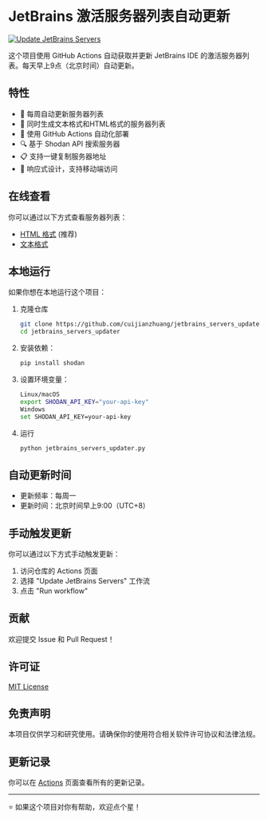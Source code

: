 # JetBrains 激活服务器列表自动更新

[![Update JetBrains Servers](https://github.com/cuijianzhuang/jetbrains_servers_updater/actions/workflows/update-servers.yml/badge.svg)](https://github.com/cuijianzhuang/jetbrains_servers_updater/actions/workflows/update-servers.yml)

这个项目使用 GitHub Actions 自动获取并更新 JetBrains IDE 的激活服务器列表。每天早上9点（北京时间）自动更新。

## 特性

- 🔄 每周自动更新服务器列表
- 📝 同时生成文本格式和HTML格式的服务器列表
- 🤖 使用 GitHub Actions 自动化部署
- 🔍 基于 Shodan API 搜索服务器
- 📋 支持一键复制服务器地址
- 📱 响应式设计，支持移动端访问

## 在线查看

你可以通过以下方式查看服务器列表：

- [HTML 格式](https://cuijianzhuang.github.io/jetbrains_servers_updater/) (推荐)
- [文本格式](jetbrains_servers.txt)

## 本地运行

如果你想在本地运行这个项目：

1. 克隆仓库
   ```bash
   git clone https://github.com/cuijianzhuang/jetbrains_servers_updater.git
   cd jetbrains_servers_updater


2. 安装依赖：
   ```bash
   pip install shodan
   

3. 设置环境变量：
   ```bash
   Linux/macOS
   export SHODAN_API_KEY="your-api-key"
   Windows
   set SHODAN_API_KEY=your-api-key

4. 运行
   ```bash
   python jetbrains_servers_updater.py
   
## 自动更新时间

- 更新频率：每周一
- 更新时间：北京时间早上9:00（UTC+8）

## 手动触发更新

你可以通过以下方式手动触发更新：

1. 访问仓库的 Actions 页面
2. 选择 "Update JetBrains Servers" 工作流
3. 点击 "Run workflow"

## 贡献

欢迎提交 Issue 和 Pull Request！

## 许可证

[MIT License](LICENSE)

## 免责声明

本项目仅供学习和研究使用。请确保你的使用符合相关软件许可协议和法律法规。

## 更新记录

你可以在 [Actions](https://github.com/cuijianzhuang/jetbrains_servers_updater/actions) 页面查看所有的更新记录。

---
⭐ 如果这个项目对你有帮助，欢迎点个星！